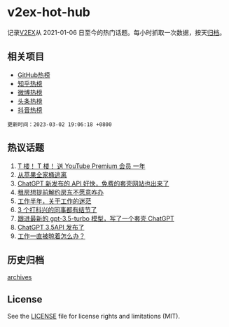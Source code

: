 # v2ex-hot-hub

 记录[V2EX](https://www.v2ex.com/)从 2021-01-06 日至今的热门话题。每小时抓取一次数据，按天[归档](archives)。
 
 ## 相关项目

- [GitHub热榜](https://github.com/snaildev/github-hot-hub)
- [知乎热榜](https://github.com/snaildev/zhihu-hot-hub)
- [微博热榜](https://github.com/snaildev/weibo-hot-hub)
- [头条热榜](https://github.com/snaildev/toutiao-hot-hub)
- [抖音热榜](https://github.com/snaildev/douyin-hot-hub)


 `更新时间：2023-03-02 19:06:18 +0800`

## 热议话题

1. [T 楼！ T 楼！ 送 YouTube Premium 会员 一年](https://www.v2ex.com/t/920425)
1. [从苹果全家桶逃离](https://www.v2ex.com/t/920407)
1. [ChatGPT 新发布的 API 好快，免费的套壳网站也出来了](https://www.v2ex.com/t/920519)
1. [租房想提前解约房东不愿意咋办](https://www.v2ex.com/t/920355)
1. [工作半年，关于工作的迷茫](https://www.v2ex.com/t/920361)
1. [3 个打科兴的同事都有结节了](https://www.v2ex.com/t/920426)
1. [跟进最新的 gpt-3.5-turbo 模型，写了一个套壳 ChatGPT](https://www.v2ex.com/t/920489)
1. [ChatGPT 3.5API 发布了](https://www.v2ex.com/t/920333)
1. [工作一直被晾着怎么办？](https://www.v2ex.com/t/920366)

## 历史归档

[archives](archives)

## License

See the [LICENSE](LICENSE) file for license rights and limitations (MIT).
